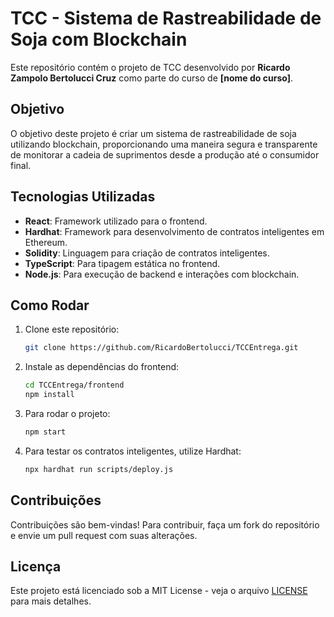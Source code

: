 # TCC - Sistema de Rastreabilidade de Soja com Blockchain

Este repositório contém o projeto de TCC desenvolvido por **Ricardo Zampolo Bertolucci Cruz** como parte do curso de **[nome do curso]**.

## Objetivo
O objetivo deste projeto é criar um sistema de rastreabilidade de soja utilizando blockchain, proporcionando uma maneira segura e transparente de monitorar a cadeia de suprimentos desde a produção até o consumidor final.

## Tecnologias Utilizadas
- **React**: Framework utilizado para o frontend.
- **Hardhat**: Framework para desenvolvimento de contratos inteligentes em Ethereum.
- **Solidity**: Linguagem para criação de contratos inteligentes.
- **TypeScript**: Para tipagem estática no frontend.
- **Node.js**: Para execução de backend e interações com blockchain.

## Como Rodar
1. Clone este repositório:
    ```bash
    git clone https://github.com/RicardoBertolucci/TCCEntrega.git
    ```

2. Instale as dependências do frontend:
    ```bash
    cd TCCEntrega/frontend
    npm install
    ```

3. Para rodar o projeto:
    ```bash
    npm start
    ```

4. Para testar os contratos inteligentes, utilize Hardhat:
    ```bash
    npx hardhat run scripts/deploy.js
    ```

## Contribuições
Contribuições são bem-vindas! Para contribuir, faça um fork do repositório e envie um pull request com suas alterações.

## Licença
Este projeto está licenciado sob a MIT License - veja o arquivo [LICENSE](LICENSE) para mais detalhes.
